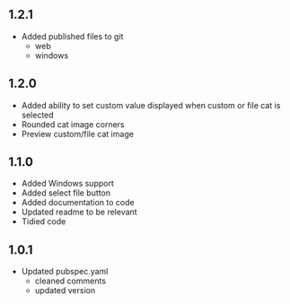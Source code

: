 ## 1.2.1

- Added published files to git
    - web
    - windows

## 1.2.0

- Added ability to set custom value displayed when custom or file cat is selected
- Rounded cat image corners
- Preview custom/file cat image

## 1.1.0

- Added Windows support
- Added select file button
- Added documentation to code
- Updated readme to be relevant
- Tidied code

## 1.0.1

- Updated pubspec.yaml
    - cleaned comments
    - updated version
